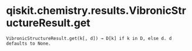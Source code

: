 # qiskit.chemistry.results.VibronicStructureResult.get

`VibronicStructureResult.get(k[, d]) → D[k] if k in D, else d. d defaults to None.`
